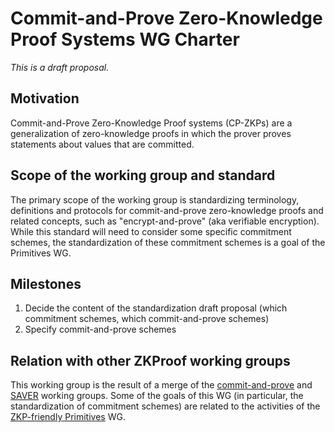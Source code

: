 # Commit-and-Prove Zero-Knowledge Proof Systems WG Charter
*This is a draft proposal.*

## Motivation
Commit-and-Prove Zero-Knowledge Proof systems (CP-ZKPs) are a generalization of zero-knowledge proofs in which the prover proves statements about values that are committed.

## Scope of the working group and standard
The primary scope of the working group is standardizing terminology, definitions and protocols for commit-and-prove zero-knowledge proofs and related concepts, such as "encrypt-and-prove" (aka verifiable encryption). While this standard will need to consider some specific commitment schemes, the standardization of these commitment schemes is a goal of the Primitives WG.

## Milestones
1. Decide the content of the standardization draft proposal (which commitment schemes, which commit-and-prove schemes)
2. Specify commit-and-prove schemes

## Relation with other ZKProof working groups
This working group is the result of a merge of the [commit-and-prove](https://community.zkproof.org/g/WG_COMMIT_PROVE) and [SAVER](https://community.zkproof.org/g/WG_SAVER) working groups.
Some of the goals of this WG (in particular, the standardization of commitment schemes) are related to the activities of the [ZKP-friendly Primitives](https://community.zkproof.org/g/WG_PRIMITIVES) WG.
